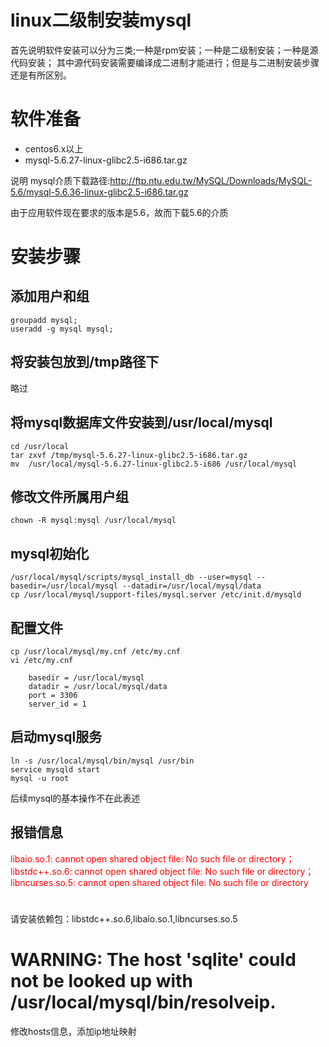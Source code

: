 ﻿linux二级制安装mysql
======
首先说明软件安装可以分为三类;一种是rpm安装；一种是二级制安装；一种是源代码安装；
其中源代码安装需要编译成二进制才能进行；但是与二进制安装步骤还是有所区别。


# 软件准备

*	centos6.x以上
*	mysql-5.6.27-linux-glibc2.5-i686.tar.gz

说明 mysql介质下载路径:http://ftp.ntu.edu.tw/MySQL/Downloads/MySQL-5.6/mysql-5.6.36-linux-glibc2.5-i686.tar.gz

由于应用软件现在要求的版本是5.6，故而下载5.6的介质

# 安装步骤

## 添加用户和组

	groupadd mysql;
	useradd -g mysql mysql;

## 将安装包放到/tmp路径下

略过

## 将mysql数据库文件安装到/usr/local/mysql

	cd /usr/local
	tar zxvf /tmp/mysql-5.6.27-linux-glibc2.5-i686.tar.gz
	mv  /usr/local/mysql-5.6.27-linux-glibc2.5-i686 /usr/local/mysql
	
## 修改文件所属用户组

	chown -R mysql:mysql /usr/local/mysql
	
## mysql初始化

	/usr/local/mysql/scripts/mysql_install_db --user=mysql --basedir=/usr/local/mysql --datadir=/usr/local/mysql/data
	cp /usr/local/mysql/support-files/mysql.server /etc/init.d/mysqld
	
## 配置文件

	cp /usr/local/mysql/my.cnf /etc/my.cnf
	vi /etc/my.cnf
	
		basedir = /usr/local/mysql
		datadir = /usr/local/mysql/data
		port = 3306
		server_id = 1
		
## 启动mysql服务

	ln -s /usr/local/mysql/bin/mysql /usr/bin
	service mysqld start
	mysql -u root 
	
后续mysql的基本操作不在此表述

报错信息
-------

<font color="#FF0000">libaio.so.1: cannot open shared object file: No such file or directory；libstdc++.so.6: cannot open shared object file: No such file or directory；libncurses.so.5: cannot open shared object file: No such file or directory</font>
# 

请安装依赖包：libstdc++.so.6,libaio.so.1,libncurses.so.5

# WARNING: The host 'sqlite' could not be looked up with /usr/local/mysql/bin/resolveip.

修改hosts信息，添加ip地址映射
